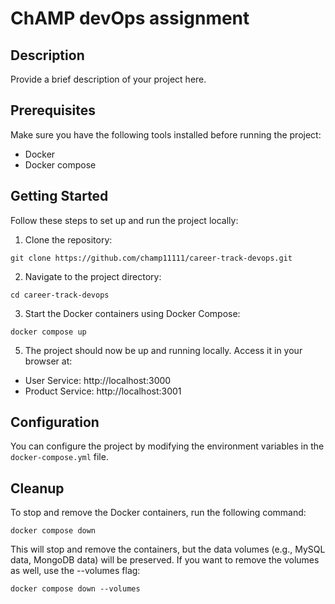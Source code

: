 # ChAMP devOps assignment

## Description

Provide a brief description of your project here.

## Prerequisites

Make sure you have the following tools installed before running the project:

- Docker
- Docker compose

## Getting Started

Follow these steps to set up and run the project locally:

1. Clone the repository:

```
git clone https://github.com/champ11111/career-track-devops.git
```

2. Navigate to the project directory:

```
cd career-track-devops
```

3. Start the Docker containers using Docker Compose:

```
docker compose up
```

5. The project should now be up and running locally. Access it in your browser at:

- User Service: http://localhost:3000
- Product Service: http://localhost:3001

## Configuration

You can configure the project by modifying the environment variables in the `docker-compose.yml` file.

## Cleanup

To stop and remove the Docker containers, run the following command:

```
docker compose down
```

This will stop and remove the containers, but the data volumes (e.g., MySQL data, MongoDB data) will be preserved. If you want to remove the volumes as well, use the --volumes flag:

```
docker compose down --volumes
```
